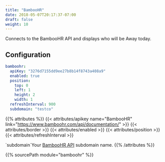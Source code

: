 ```yaml
---
title: "BambooHR"
date: 2018-05-07T20:17:37-07:00
draft: false
weight: 10
---
```


Connects to the BambooHR API and displays who will be Away today.

## Configuration

```yaml
bamboohr:
  apiKey: "3276d7155dd9ee27b8b14f8743a408a9"
  enabled: true
  position:
    top: 0
    left: 1
    height: 2
    width: 1
  refreshInterval: 900
  subdomain: "testco"
```

{{% attributes %}}
  {{< attributes/apikey name="BambooHR" link="https://www.bamboohr.com/api/documentation/" >}}
  {{< attributes/border >}}
  {{< attributes/enabled >}}
  {{< attributes/position >}}
  {{< attributes/refreshInterval >}}

  <tr><td>`subdomain`</td><td>Your <a href="https://www.bamboohr.com/api/documentation/">BambooHR API</a> subdomain name.</td><td></td></tr>
{{% /attributes %}}

{{% sourcePath module="bamboohr" %}}